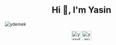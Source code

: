 <h1 align="center">Hi 👋, I'm Yasin</h1>
<p>&nbsp;<img align="center" src="https://github-readme-stats.vercel.app/api?username=ydemek&show_icons=true&theme=dracula" alt="ydemek" /></p>

<p align="center">
<a href="https://twitter.com/ysndmk" target="blank"><img align="center" src="https://cdn.jsdelivr.net/npm/simple-icons@3.0.1/icons/twitter.svg" alt="ysndmk" height="30" width="30" /></a>
<a href="https://linkedin.com/in/yasin-demek" target="blank"><img align="center" src="https://cdn.jsdelivr.net/npm/simple-icons@3.0.1/icons/linkedin.svg" alt="yasin-demek" height="30" width="30" /></a>
</p>

